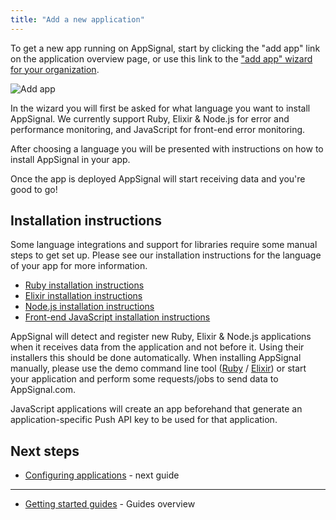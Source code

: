 ```yaml
---
title: "Add a new application"
---
```


To get a new app running on AppSignal, start by clicking the "add app" link on the application overview page, or use this link to the ["add app" wizard for your organization](https://appsignal.com/redirect-to/organization?to=sites/new).

![Add app](/assets/images/screenshots/dashboard.png)

In the wizard you will first be asked for what language you want to install AppSignal. We currently support Ruby, Elixir & Node.js for error and performance monitoring, and JavaScript for front-end error monitoring.

After choosing a language you will be presented with instructions on how to install AppSignal in your app.

Once the app is deployed AppSignal will start receiving data and you're good to go!

## Installation instructions

Some language integrations and support for libraries require some manual steps to get set up. Please see our installation instructions for the language of your app for more information.

- [Ruby installation instructions](/ruby/installation.html)
- [Elixir installation instructions](/elixir/installation/)
- [Node.js installation instructions](/nodejs/installation.html)
- [Front-end JavaScript installation instructions](/front-end/installation.html)

AppSignal will detect and register new Ruby, Elixir & Node.js applications when it receives data from the application and not before it. Using their installers this should be done automatically. When installing AppSignal manually, please use the demo command line tool ([Ruby](/ruby/command-line/demo.html) / [Elixir](/elixir/command-line/demo.html)) or start your application and perform some requests/jobs to send data to AppSignal.com.

JavaScript applications will create an app beforehand that generate an application-specific Push API key to be used for that application.

## Next steps

- [Configuring applications](/guides/configuration.html) - next guide

---

- [Getting started guides](/guides/) - Guides overview
